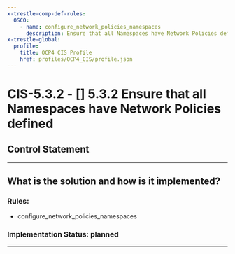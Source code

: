 ```yaml
---
x-trestle-comp-def-rules:
  OSCO:
    - name: configure_network_policies_namespaces
      description: Ensure that all Namespaces have Network Policies defined
x-trestle-global:
  profile:
    title: OCP4 CIS Profile
    href: profiles/OCP4_CIS/profile.json
---
```


# CIS-5.3.2 - \[\] 5.3.2 Ensure that all Namespaces have Network Policies defined

## Control Statement

______________________________________________________________________

## What is the solution and how is it implemented?

<!-- For implementation status enter one of: implemented, partial, planned, alternative, not-applicable -->

<!-- Note that the list of rules under ### Rules: is read-only and changes will not be captured after assembly to JSON -->

<!-- Add control implementation description here for control: CIS-5.3.2 -->

### Rules:

  - configure_network_policies_namespaces

### Implementation Status: planned

______________________________________________________________________
